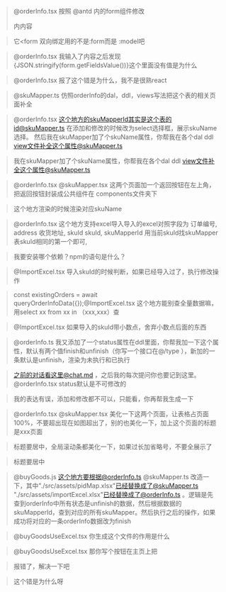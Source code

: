 
> @orderInfo.tsx 按照 @antd 内的form组件修改<form>内内容


> 它<form 双向绑定用的不是:form而是 :model吧


> @orderInfo.tsx 我输入了内容之后发现{JSON.stringify(form.getFieldsValue())}这个里面没有值是为什么


> @orderInfo.tsx 报了这个错是为什么，我不是很熟react


> @skuMapper.ts 仿照orderInfo的dal，ddl，views写法把这个表的相关页面补全


> @orderInfo.tsx 这个地方的skuMapperId其实是这个表的id@skuMapper.ts 在添加和修改的时候改为select选择框，展示skuName选择。
> 然后我在skuMapper加了个skuName属性，你帮我在各个dal ddl view文件补全这个属性@skuMapper.ts


> 我在skuMapper加了个skuName属性，你帮我在各个dal ddl view文件补全这个属性@skuMapper.ts


> @orderInfo.tsx @skuMapper.tsx 这两个页面加一个返回按钮在左上角，把返回按钮封装成公共组件在 components文件夹下


> 这个地方渲染的时候渲染对应skuName


> @orderInfo.tsx 这个地方支持excel导入导入的excel对照字段为
>  订单编号,
> 	address 收货地址,
> 	skuId skuId,
> 	skuMapperId 用当前skuId找skuMapper表skuId相同的第一个即可, 


> 我要安装哪个依赖？npm的语句是什么？


> @ImportExcel.tsx 导入skuId的时候判断，如果已经导入过了，执行修改操作


> const existingOrders = await queryOrderInfoData({});@ImportExcel.tsx 这个地方能别查全量数据嘛，用select xx from xx in （xxx,xxx）查 



> @ImportExcel.tsx 如果导入的skuId带小数点，舍弃小数点后面的东西


> @orderInfo.ts 我又添加了一个status属性在ddl里面，你帮我加一下这个属性，默认有两个值finish和unfinish（你写一个接口在@/type ），新加的一条默认是unfinish，渲染为未执行和已执行 

> 之前的对话看这里@chat.md ，之后我的每次提问你也要记到这里。@orderInfo.tsx status默认是不可修改的

> 我的表达有误，添加和修改都不可以，只能看，你再帮我生成一下

> @orderInfo.tsx @skuMapper.tsx 美化一下这两个页面，让表格占页面100%，不要超出现在如图超出了，别的也美化一下，加上这个页面的标题是xxx页面

> 标题要居中，全局滚动条都美化一下，如果过长加省略号，不要全展示了

> 标题要居中

> @buyGoods.js 这个地方要根据@orderInfo.ts @skuMapper.ts 改造一下，其中"./src/assets/pidMap.xlsx"已经替换成了@skuMapper.ts "./src/assets/importExcel.xlsx"已经替换成了@orderInfo.ts 。逻辑是先查到orderInfo中所有状态是unfinish的数据，然后根据数据的skuMapperId，查到对应的所有skuMapper。然后执行之后的操作，如果成功将对应的一条orderInfo数据改为finish

> @buyGoodsUseExcel.tsx 你生成这个文件的作用是什么

> @buyGoodsUseExcel.tsx 那你写个按钮在主页上把

> 报错了，解决一下吧

> 这个错是为什么呀
